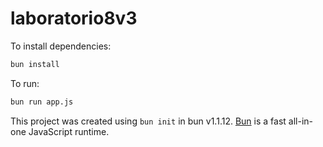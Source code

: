 # laboratorio8v3

To install dependencies:

```bash
bun install
```

To run:

```bash
bun run app.js
```

This project was created using `bun init` in bun v1.1.12. [Bun](https://bun.sh) is a fast all-in-one JavaScript runtime.

